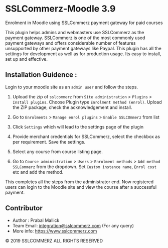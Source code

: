 # SSLCommerz-Moodle 3.9

Enrolment in Moodle using SSLCommerz payment gateway for paid courses

This plugin helps admins and webmasters use SSLCommerz as the payment gateway. SSLCommerz is one of the most commonly used payment gateways and offers considerable number of features unsupported by other payment gateways like Paypal. This plugin has all the settings for development as well as for production usage. Its easy to install, set up and effective.

## Installation Guidence : 

Login to your moodle site as an `admin user` and follow the steps.

1) Upload the zip of `sslcommerz` from `Site administration` > `Plugins` > `Install plugins`. Choose Plugin type `Enrolment method (enrol)`. Upload the ZIP package, check the acknowledgement and install.

2) Go to `Enrolments` > `Manage enrol plugins` > `Enable SSLCOmmerz` from list

3) Click `Settings` which will lead to the settings page of the plugin

4) Provide merchant credentials for SSLCommerz, select the checkbox as per requirement. Save the settings.

5) Select any course from course listing page.

6) Go to `Course administration` > `Users` > `Enrolment methods` > `Add method` `SSLCommerz` from the dropdown. Set `Custom instance name`, `Enrol cost` etc and add the method.

This completes all the steps from the administrator end. Now registered users can login to the Moodle site and view the course after a successful payment.


## Contributor

- Author : Prabal Mallick
- Team Email: integration@sslcommerz.com (For any query)
- More info: https://www.sslcommerz.com

© 2019 SSLCOMMERZ ALL RIGHTS RESERVED
